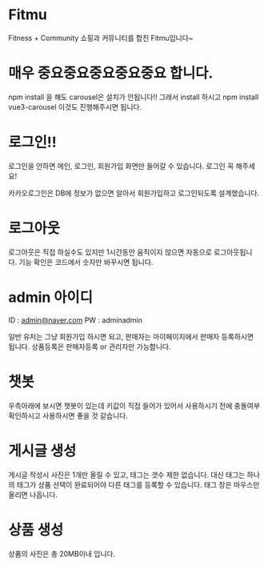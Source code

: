 # Fitmu
Fitness + Community 쇼핑과 커뮤니티를 합친 Fitmu입니다~

# 매우 중요중요중요중요중요 합니다.
npm install 을 해도 carousel은 설치가 안됩니다!!
그래서 install 하시고 npm install vue3-carousel 이것도 진행해주시면 됩니다.

# 로그인!!
로그인을 안하면 메인, 로그인, 회원가입 화면만 들어갈 수 있습니다.
로그인 꼭 해주세요!

카카오로그인은 DB에 정보가 없으면 알아서 회원가입하고 로그인되도록 설계했습니다.

# 로그아웃
로그아웃은 직접 하실수도 있지만 1시간동안 움직이지 않으면 자동으로 로그아웃됩니다. 기능 확인은 코드에서 숫자만 바꾸시면 됩니다.

# admin 아이디
ID : admin@naver.com
PW : adminadmin

일반 유저는 그냥 회원가입 하시면 되고, 판매자는 마이페이지에서 판매자 등록하시면 됩니다.
상품등록은 판매자등록 or 관리자만 가능합니다.

# 챗봇
우측아래에 보시면 챗봇이 있는데 키값이 직접 들어가 있어서 사용하시기 전에 충돌여부 확인하시고 사용하시면 좋을 것 같습니다.

# 게시글 생성
게시글 작성시 사진은 1개만 올릴 수 있고, 태그는 갯수 제한 없습니다.
대신 태그는 하나의 태그가 상품 선택이 완료되어야 다른 태그를 등록할 수 있습니다. 태그 창은 마우스만 올리면 나옵니다.

# 상품 생성
상품의 사진은 총 20MB이내 입니다.

